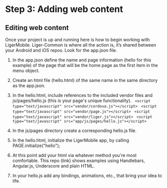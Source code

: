 # Step 3: Adding web content

## Editing web content

Once your project is up and running here is how to begin working with LigerMobile. Liger-Common is where all the action is, it’s shared between your Android and iOS repos. Look for the app.json file.

1. In the app.json define the name and page information (hello for this example) of the page that will be the home page as the first item in the menu object.
2. Create an html file (hello.html) of the same name in the same directory as the app.json.
3. In the hello.html, include references to the included vendor files and js/pages/hello.js (this is your page's unique functionality).
` <script type="text/javascript" src="vendor/cordova.js"></script>`
` <script type="text/javascript" src="vendor/page.js"></script>`
` <script type="text/javascript" src="vendor/liger.js"></script>`
` <script type="text/javascript" src="app/js/pages/hello.js"></script>`

5. In the js/pages directory create a corresponding hello.js file.
6. In the hello.html, initialize the LigerMobile app, by calling PAGE.initialize("hello");
7. At this point add your html via whatever method you're most comfortable. This repo (link) shows examples using Handlebars, Angular.js, Underscore and plain HTML.
8. In your hello.js add any bindings, animations, etc., that bring your idea to life.

